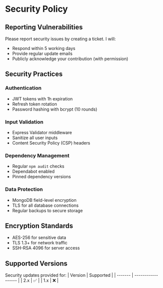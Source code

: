 # Security Policy

## Reporting Vulnerabilities

Please report security issues by creating a ticket. I will:
- Respond within 5 working days
- Provide regular update emails
- Publicly acknowledge your contribution (with permission)

## Security Practices

### Authentication
- JWT tokens with 1h expiration
- Refresh token rotation
- Password hashing with bcrypt (10 rounds)

### Input Validation
- Express Validator middleware
- Sanitize all user inputs
- Content Security Policy (CSP) headers

### Dependency Management
- Regular `npm audit` checks
- Dependabot enabled
- Pinned dependency versions

### Data Protection
- MongoDB field-level encryption
- TLS for all database connections
- Regular backups to secure storage

## Encryption Standards
- AES-256 for sensitive data
- TLS 1.3+ for network traffic
- SSH-RSA 4096 for server access

## Supported Versions
Security updates provided for:
| Version | Supported          |
| ------- | ------------------ |
| 2.x     | :white_check_mark: |
| 1.x     | :x:                |
